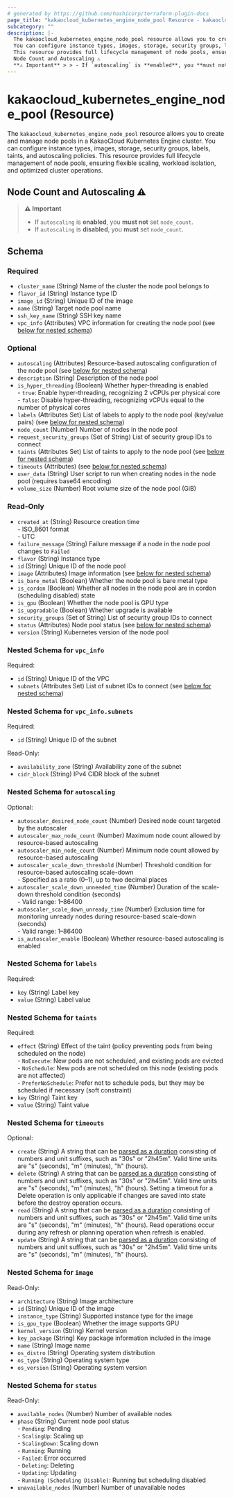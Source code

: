 ```yaml
---
# generated by https://github.com/hashicorp/terraform-plugin-docs
page_title: "kakaocloud_kubernetes_engine_node_pool Resource - kakaocloud"
subcategory: ""
description: |-
  The kakaocloud_kubernetes_engine_node_pool resource allows you to create and manage node pools in a KakaoCloud Kubernetes Engine cluster.
  You can configure instance types, images, storage, security groups, labels, taints, and autoscaling policies.
  This resource provides full lifecycle management of node pools, ensuring flexible scaling, workload isolation, and optimized cluster operations.
  Node Count and Autoscaling ⚠️
  **⚠️ Important** > > - If `autoscaling` is **enabled**, you **must not** set `node_count`. > - If `autoscaling` is **disabled**, you **must** set `node_count`.
---
```


# kakaocloud_kubernetes_engine_node_pool (Resource)

The `kakaocloud_kubernetes_engine_node_pool` resource allows you to create and manage node pools in a KakaoCloud Kubernetes Engine cluster.
You can configure instance types, images, storage, security groups, labels, taints, and autoscaling policies.
This resource provides full lifecycle management of node pools, ensuring flexible scaling, workload isolation, and optimized cluster operations.

## Node Count and Autoscaling ⚠️
> **⚠️ Important**
>
> - If `autoscaling` is **enabled**, you **must not** set `node_count`.
> - If `autoscaling` is **disabled**, you **must** set `node_count`.



<!-- schema generated by tfplugindocs -->
## Schema

### Required

- `cluster_name` (String) Name of the cluster the node pool belongs to
- `flavor_id` (String) Instance type ID
- `image_id` (String) Unique ID of the image
- `name` (String) Target node pool name
- `ssh_key_name` (String) SSH key name
- `vpc_info` (Attributes) VPC information for creating the node pool (see [below for nested schema](#nestedatt--vpc_info))

### Optional

- `autoscaling` (Attributes) Resource-based autoscaling configuration of the node pool (see [below for nested schema](#nestedatt--autoscaling))
- `description` (String) Description of the node pool
- `is_hyper_threading` (Boolean) Whether hyper-threading is enabled <br/> - `true`: Enable hyper-threading, recognizing 2 vCPUs per physical core <br/> - `false`: Disable hyper-threading, recognizing vCPUs equal to the number of physical cores
- `labels` (Attributes Set) List of labels to apply to the node pool (key/value pairs) (see [below for nested schema](#nestedatt--labels))
- `node_count` (Number) Number of nodes in the node pool
- `request_security_groups` (Set of String) List of security group IDs to connect
- `taints` (Attributes Set) List of taints to apply to the node pool (see [below for nested schema](#nestedatt--taints))
- `timeouts` (Attributes) (see [below for nested schema](#nestedatt--timeouts))
- `user_data` (String) User script to run when creating nodes in the node pool (requires base64 encoding)
- `volume_size` (Number) Root volume size of the node pool (GiB)

### Read-Only

- `created_at` (String) Resource creation time <br/> - ISO_8601 format  <br/> - UTC
- `failure_message` (String) Failure message if a node in the node pool changes to `Failed`
- `flavor` (String) Instance type
- `id` (String) Unique ID of the node pool
- `image` (Attributes) Image information (see [below for nested schema](#nestedatt--image))
- `is_bare_metal` (Boolean) Whether the node pool is bare metal type
- `is_cordon` (Boolean) Whether all nodes in the node pool are in cordon (scheduling disabled) state
- `is_gpu` (Boolean) Whether the node pool is GPU type
- `is_upgradable` (Boolean) Whether upgrade is available
- `security_groups` (Set of String) List of security group IDs to connect
- `status` (Attributes) Node pool status (see [below for nested schema](#nestedatt--status))
- `version` (String) Kubernetes version of the node pool

<a id="nestedatt--vpc_info"></a>
### Nested Schema for `vpc_info`

Required:

- `id` (String) Unique ID of the VPC
- `subnets` (Attributes Set) List of subnet IDs to connect (see [below for nested schema](#nestedatt--vpc_info--subnets))

<a id="nestedatt--vpc_info--subnets"></a>
### Nested Schema for `vpc_info.subnets`

Required:

- `id` (String) Unique ID of the subnet

Read-Only:

- `availability_zone` (String) Availability zone of the subnet
- `cidr_block` (String) IPv4 CIDR block of the subnet



<a id="nestedatt--autoscaling"></a>
### Nested Schema for `autoscaling`

Optional:

- `autoscaler_desired_node_count` (Number) Desired node count targeted by the autoscaler
- `autoscaler_max_node_count` (Number) Maximum node count allowed by resource-based autoscaling
- `autoscaler_min_node_count` (Number) Minimum node count allowed by resource-based autoscaling
- `autoscaler_scale_down_threshold` (Number) Threshold condition for resource-based autoscaling scale-down <br/> - Specified as a ratio (0–1), up to two decimal places
- `autoscaler_scale_down_unneeded_time` (Number) Duration of the scale-down threshold condition (seconds) <br/> - Valid range: 1–86400
- `autoscaler_scale_down_unready_time` (Number) Exclusion time for monitoring unready nodes during resource-based scale-down (seconds) <br/> - Valid range: 1–86400
- `is_autoscaler_enable` (Boolean) Whether resource-based autoscaling is enabled


<a id="nestedatt--labels"></a>
### Nested Schema for `labels`

Required:

- `key` (String) Label key
- `value` (String) Label value


<a id="nestedatt--taints"></a>
### Nested Schema for `taints`

Required:

- `effect` (String) Effect of the taint (policy preventing pods from being scheduled on the node) <br/> - `NoExecute`: New pods are not scheduled, and existing pods are evicted <br/> - `NoSchedule`: New pods are not scheduled on this node (existing pods are not affected) <br/> - `PreferNoSchedule`: Prefer not to schedule pods, but they may be scheduled if necessary (soft constraint)
- `key` (String) Taint key
- `value` (String) Taint value


<a id="nestedatt--timeouts"></a>
### Nested Schema for `timeouts`

Optional:

- `create` (String) A string that can be [parsed as a duration](https://pkg.go.dev/time#ParseDuration) consisting of numbers and unit suffixes, such as "30s" or "2h45m". Valid time units are "s" (seconds), "m" (minutes), "h" (hours).
- `delete` (String) A string that can be [parsed as a duration](https://pkg.go.dev/time#ParseDuration) consisting of numbers and unit suffixes, such as "30s" or "2h45m". Valid time units are "s" (seconds), "m" (minutes), "h" (hours). Setting a timeout for a Delete operation is only applicable if changes are saved into state before the destroy operation occurs.
- `read` (String) A string that can be [parsed as a duration](https://pkg.go.dev/time#ParseDuration) consisting of numbers and unit suffixes, such as "30s" or "2h45m". Valid time units are "s" (seconds), "m" (minutes), "h" (hours). Read operations occur during any refresh or planning operation when refresh is enabled.
- `update` (String) A string that can be [parsed as a duration](https://pkg.go.dev/time#ParseDuration) consisting of numbers and unit suffixes, such as "30s" or "2h45m". Valid time units are "s" (seconds), "m" (minutes), "h" (hours).


<a id="nestedatt--image"></a>
### Nested Schema for `image`

Read-Only:

- `architecture` (String) Image architecture
- `id` (String) Unique ID of the image
- `instance_type` (String) Supported instance type for the image
- `is_gpu_type` (Boolean) Whether the image supports GPU
- `kernel_version` (String) Kernel version
- `key_package` (String) Key package information included in the image
- `name` (String) Image name
- `os_distro` (String) Operating system distribution
- `os_type` (String) Operating system type
- `os_version` (String) Operating system version


<a id="nestedatt--status"></a>
### Nested Schema for `status`

Read-Only:

- `available_nodes` (Number) Number of available nodes
- `phase` (String) Current node pool status <br/>- `Pending`: Pending <br/>- `ScalingUp`: Scaling up <br/>- `ScalingDown`: Scaling down <br/>- `Running`: Running <br/>- `Failed`: Error occurred <br/>- `Deleting`: Deleting  <br/>- `Updating`: Updating <br/>- `Running (Scheduling Disable)`: Running but scheduling disabled
- `unavailable_nodes` (Number) Number of unavailable nodes
